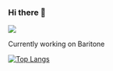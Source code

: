 ### Hi there 👋
![](https://komarev.com/ghpvc/?username=Olament&style=flat-square)


Currently working on Baritone

[![Top Langs](https://github-readme-stats.vercel.app/api/top-langs/?username=Olament&layout=compact)](https://github.com/anuraghazra/github-readme-stats)

